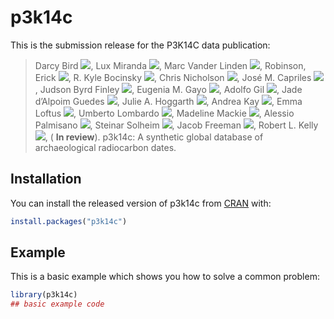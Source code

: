 
# p3k14c

<!-- badges: start -->
<!-- badges: end -->

This is the submission release for the P3K14C data publication:

> Darcy Bird [![](https://orcid.org/sites/default/files/images/orcid_16x16.png)](https://orcid.org/0000-0003-3466-6284),
Lux Miranda [![](https://orcid.org/sites/default/files/images/orcid_16x16.png)](https://orcid.org/0000-0002-3753-7405),
Marc Vander Linden [![](https://orcid.org/sites/default/files/images/orcid_16x16.png)](https://orcid.org/0000-0002-0120-7754),
Robinson, Erick [![](https://orcid.org/sites/default/files/images/orcid_16x16.png)](https://orcid.org/0000-0002-0789-3724),
R. Kyle Bocinsky [![](https://orcid.org/sites/default/files/images/orcid_16x16.png)](https://orcid.org/0000-0003-1862-3428),
Chris Nicholson [![](https://orcid.org/sites/default/files/images/orcid_16x16.png)](https://orcid.org/0000-0003-3212-2662),
José M. Capriles [![](https://orcid.org/sites/default/files/images/orcid_16x16.png)](https://orcid.org/0000-0001-6046-0939),
Judson Byrd Finley [![](https://orcid.org/sites/default/files/images/orcid_16x16.png)](https://orcid.org/0000-0003-0233-8630),
Eugenia M. Gayo [![](https://orcid.org/sites/default/files/images/orcid_16x16.png)](https://orcid.org/0000-0003-0746-0512),
Adolfo Gil [![](https://orcid.org/sites/default/files/images/orcid_16x16.png)](https://orcid.org/0000-0001-5718-8866),
Jade d’Alpoim Guedes [![](https://orcid.org/sites/default/files/images/orcid_16x16.png)](https://orcid.org/0000-0002-2627-7863),
Julie A. Hoggarth [![](https://orcid.org/sites/default/files/images/orcid_16x16.png)](https://orcid.org/0000-0001-8612-8846),
Andrea Kay [![](https://orcid.org/sites/default/files/images/orcid_16x16.png)](https://orcid.org/0000-0001-8285-1893),
Emma Loftus [![](https://orcid.org/sites/default/files/images/orcid_16x16.png)](https://orcid.org/0000-0003-4442-8511),
Umberto Lombardo [![](https://orcid.org/sites/default/files/images/orcid_16x16.png)](https://orcid.org/0000-0002-0001-4870),
Madeline Mackie [![](https://orcid.org/sites/default/files/images/orcid_16x16.png)](https://orcid.org/0000-0003-0769-2348),
Alessio Palmisano [![](https://orcid.org/sites/default/files/images/orcid_16x16.png)](https://orcid.org/0000-0003-0758-5032),
Steinar Solheim [![](https://orcid.org/sites/default/files/images/orcid_16x16.png)](https://orcid.org/0000-0001-8293-8147),
Jacob Freeman [![](https://orcid.org/sites/default/files/images/orcid_16x16.png)](https://orcid.org/0000-0001-7402-8450),
Robert L. Kelly[![](https://orcid.org/sites/default/files/images/orcid_16x16.png)](https://orcid.org/0000-0001-9737-0152),
> ( **In review**). p3k14c: A synthetic global database of archaeological radiocarbon dates.

## Installation

You can install the released version of p3k14c from [CRAN](https://CRAN.R-project.org) with:

``` r
install.packages("p3k14c")
```

## Example

This is a basic example which shows you how to solve a common problem:

``` r
library(p3k14c)
## basic example code
```

